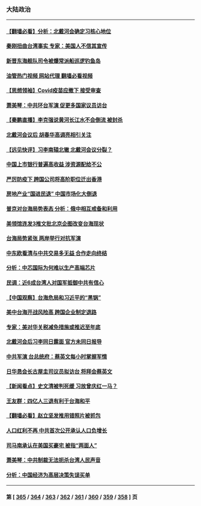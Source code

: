 ### 大陆政治
---
#### [【翻墙必看】分析：北戴河会确定习核心地位](../../pages/ncid277/n13804946.md?08181245) 
#### [秦刚扭曲台湾事实 专家：美国人不信其宣传](../../pages/ncid277/n13804889.md?08181245) 
#### [新晋东海舰队司令被爆常派船巡逻钓鱼岛](../../pages/ncid277/n13804758.md?08181245) 
#### [油管热门视频 网站代理 翻墙必看视频](http://209.222.30.114:81/youtube.html?08181245)
#### [【思想领袖】Covid疫苗应撤下 接受审查](../../pages/ncid277/n13793376.md?08181245) 
#### [萧美琴：中共环台军演 促更多国家议员访台](../../pages/ncid277/n13804789.md?08181245) 
#### [【秦鹏直播】李克强说黄河长江水不会倒流 被封杀](../../pages/ncid277/n13804811.md?08181245) 
#### [北戴河会议后 胡春华高调亮相引关注](../../pages/ncid277/n13804807.md?08181245) 
#### [【远见快评】习李南辕北辙 北戴河会议分裂？](../../pages/ncid277/n13804804.md?08181245) 
#### [中国上市银行普遍高收益 涉资源配给不公](../../pages/ncid277/n13804794.md?08181245) 
#### [严厉防疫下 跨国公司将高阶职位迁出香港](../../pages/ncid277/n13804761.md?08181245) 
#### [房地产业“国进民退” 中国市场化大倒退](../../pages/ncid277/n13804783.md?08181245) 
#### [普京对台海局势表态 分析：俄中相互戒备和利用](../../pages/ncid277/n13804733.md?08181245) 
#### [美领馆连发3推文批北京企图改变台海现状](../../pages/ncid277/n13804730.md?08181245) 
#### [台海局势紧张 两岸举行对抗军演](../../pages/ncid277/n13804662.md?08181245) 
#### [中东欧看清与中共交易多无益 合作走向终结](../../pages/ncid277/n13804541.md?08181245) 
#### [分析：中芯国际为何难以生产高端芯片](../../pages/ncid277/n13803923.md?08181245) 
#### [民调：近6成台湾人对国军抵御中共有信心](../../pages/ncid277/n13804382.md?08181245) 
#### [【中国观察】台海危局和习近平的“黑锅”](../../pages/ncid277/n13804434.md?08181245) 
#### [美中台海开战风险高 跨国企业制定退路](../../pages/ncid277/n13804488.md?08181245) 
#### [专家：美对华关税减免措施或推迟至年底](../../pages/ncid277/n13804428.md?08181245) 
#### [北戴河会后习李同日露面 官方未同日报导](../../pages/ncid277/n13804357.md?08181245) 
#### [中共军演 台总统府：蔡英文每小时掌握军情](../../pages/ncid277/n13804344.md?08181245) 
#### [日华恳会长古屋圭司议员拟访台 将拜会蔡英文](../../pages/ncid277/n13804115.md?08181245) 
#### [【新闻看点】史文清被判死缓 习放曾庆红一马？](../../pages/ncid277/n13803995.md?08181245) 
#### [王友群：四亿人三退有利于台海和平](../../pages/ncid277/n13803979.md?08181245) 
#### [【翻墙必看】赵立坚发推用错照片被抓包](../../pages/ncid277/n13804173.md?08181245) 
#### [人口红利不再 中共首次公开承认人口负增长](../../pages/ncid277/n13804153.md?08181245) 
#### [司马南承认在美国买豪宅 被指“两面人”](../../pages/ncid277/n13804001.md?08181245) 
#### [萧美琴：中共制裁无法扼杀台湾人民声音](../../pages/ncid277/n13804038.md?08181245) 
#### [分析：中国经济为高层决策失误买单](../../pages/ncid277/n13803888.md?08181245) 

---
#### 第 [ [365](./365.md?08181245) / [364](./364.md?08181245) / [363](./363.md?08181245) / [362](./362.md?08181245) / [361](./361.md?08181245) / [360](./360.md?08181245) / [359](./359.md?08181245) / [358](./358.md?08181245) ] 页
